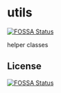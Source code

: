 # utils
[![FOSSA Status](https://app.fossa.io/api/projects/git%2Bgithub.com%2Fyabslabs%2Futils.svg?type=shield)](https://app.fossa.io/projects/git%2Bgithub.com%2Fyabslabs%2Futils?ref=badge_shield)


helper classes


## License
[![FOSSA Status](https://app.fossa.io/api/projects/git%2Bgithub.com%2Fyabslabs%2Futils.svg?type=large)](https://app.fossa.io/projects/git%2Bgithub.com%2Fyabslabs%2Futils?ref=badge_large)